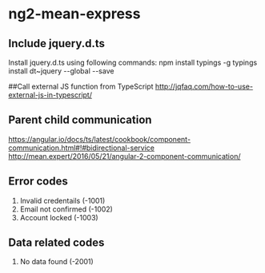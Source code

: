 # ng2-mean-express
## Include jquery.d.ts

Install jquery.d.ts using following commands:
npm install typings -g
typings install dt~jquery --global --save

##Call external JS function from TypeScript
http://jqfaq.com/how-to-use-external-js-in-typescript/

## Parent child communication
https://angular.io/docs/ts/latest/cookbook/component-communication.html#!#bidirectional-service
http://mean.expert/2016/05/21/angular-2-component-communication/


## Error codes
1. Invalid credentails (-1001)
2. Email not confirmed (-1002)
3. Account locked (-1003)

## Data related codes
1. No data found (-2001)